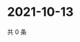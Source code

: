 # 2021-10-13

共 0 条

<!-- BEGIN WEIBO -->
<!-- 最后更新时间 Wed Oct 13 2021 22:17:29 GMT+0800 (China Standard Time) -->

<!-- END WEIBO -->
